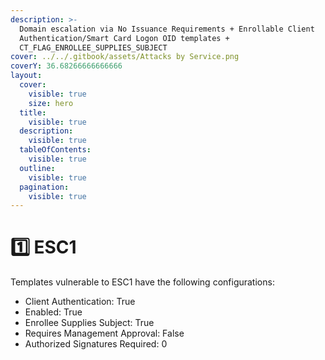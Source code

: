```yaml
---
description: >-
  Domain escalation via No Issuance Requirements + Enrollable Client
  Authentication/Smart Card Logon OID templates +
  CT_FLAG_ENROLLEE_SUPPLIES_SUBJECT
cover: ../../.gitbook/assets/Attacks by Service.png
coverY: 36.68266666666666
layout:
  cover:
    visible: true
    size: hero
  title:
    visible: true
  description:
    visible: true
  tableOfContents:
    visible: true
  outline:
    visible: true
  pagination:
    visible: true
---
```


# 1️⃣ ESC1

Templates vulnerable to ESC1 have the following configurations:

* Client Authentication: True
* Enabled: True
* Enrollee Supplies Subject: True
* Requires Management Approval: False
* Authorized Signatures Required: 0


